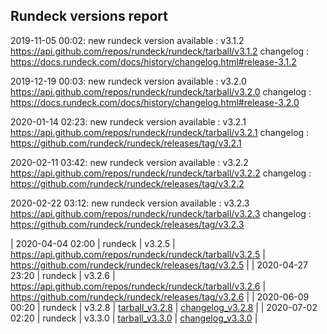 ## Rundeck versions report

2019-11-05 00:02: new rundeck version available : v3.1.2 https://api.github.com/repos/rundeck/rundeck/tarball/v3.1.2 changelog : https://docs.rundeck.com/docs/history/changelog.html#release-3.1.2

2019-12-19 00:03: new rundeck version available : v3.2.0 https://api.github.com/repos/rundeck/rundeck/tarball/v3.2.0 changelog : https://docs.rundeck.com/docs/history/changelog.html#release-3.2.0

2020-01-14 02:23: new rundeck version available : v3.2.1 https://api.github.com/repos/rundeck/rundeck/tarball/v3.2.1 changelog : https://github.com/rundeck/rundeck/releases/tag/v3.2.1

2020-02-11 03:42: new rundeck version available : v3.2.2 https://api.github.com/repos/rundeck/rundeck/tarball/v3.2.2 changelog : https://github.com/rundeck/rundeck/releases/tag/v3.2.2

2020-02-22 03:12: new rundeck version available : v3.2.3 https://api.github.com/repos/rundeck/rundeck/tarball/v3.2.3 changelog : https://github.com/rundeck/rundeck/releases/tag/v3.2.3

| 2020-04-04 02:00 | rundeck | v3.2.5 | https://api.github.com/repos/rundeck/rundeck/tarball/v3.2.5 | https://github.com/rundeck/rundeck/releases/tag/v3.2.5 |
| 2020-04-27 23:20 | rundeck | v3.2.6 | https://api.github.com/repos/rundeck/rundeck/tarball/v3.2.6 | https://github.com/rundeck/rundeck/releases/tag/v3.2.6 |
| 2020-06-09 00:20 | rundeck | v3.2.8 | [tarball_v3.2.8](https://api.github.com/repos/rundeck/rundeck/tarball/v3.2.8) | [changelog_v3.2.8](https://github.com/rundeck/rundeck/releases/tag/v3.2.8) |
| 2020-07-02 02:20 | rundeck | v3.3.0 | [tarball_v3.3.0](https://api.github.com/repos/rundeck/rundeck/tarball/v3.3.0) | [changelog_v3.3.0](https://github.com/rundeck/rundeck/releases/tag/v3.3.0) |
